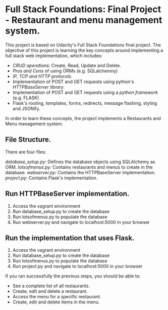 # Full Stack Foundations: Final Project - Restaurant and menu management system.

This project is based on Udacity's Full Stack Foundations final project. The objective
of this project is learning the key concepts around implementing a full stack web implementation,
which includes:

* *CRUD operations*: Create, Read, Update and Delete.
* *Pros and Cons* of using ORMs (e.g. SQLalchemny)
* *IP, TCP and HTTP protocols.*
* Implementation of POST and GET requests using python's *HTTPBaseServer library*.
* Implementation of POST and GET requests using a *python framework* (e.g. FLASK)
* Flask's routing, templates, forms, redirects, message flashing, styling and JSONify.

In order to learn these concepts, the project implements a Restaurants and Menu management system.

## File Structure.

There are four files:

*database_setup.py:* Defines the database objects using SQLAlchemy as ORM.
*lotsofmenus.py:* Contains restaurants and menus to create in the database.
*webserver.py:* Contains the HTTPBaseServer implementation.
*project.py:* Contains Flask's implementation.

## Run HTTPBaseServer implementation.

1. Access the vagrant environment
2. Run database_setup.py to create the database
3. Run lotsofmenus.py to populate the database
4. Run webserver.py and navigate to localhost:5000 in your browser

## Run the implementation that uses Flask.

1. Access the vagrant environment
2. Run database_setup.py to create the database
3. Run lotsofmenus.py to populate the database
4. Run project.py and navigate to localhost:5000 in your browser

If you ran successfully the previous steps, you should be able to:
* See a complete list of all restaurants.
* Create, edit and delete a restaurant.
* Access the menu for a specific restaurant.
* Create, edit and delete items in the menu.
